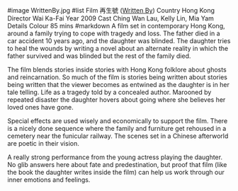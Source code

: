 #image	WrittenBy.jpg
#list
Film	&#20877;&#29983;&#34399; ([Written By](https://www.imdb.com/title/tt1451620/))
Country	Hong Kong
Director	Wai Ka-Fai
Year	2009
Cast	Ching Wan Lau, Kelly Lin, Mia Yam
Details	Colour 85 mins
#markdown
A film set in contemporary Hong Kong, around a family trying to cope with tragedy and loss. The father died in a car accident 10 years ago, and the daughter was blinded. The daughter tries to heal the wounds by writing a novel about an alternate reality in which the father survived and was blinded but the rest of the family died.

The film blends stories inside stories with Hong Kong folklore about ghosts and reincarnation. So much of the film is stories being written about stories being written that the viewer becomes as entwined as the daughter is in her tale telling. Life as a tragedy told by a concealed author. Marooned by repeated disaster the daughter hovers about going where she believes her loved ones have gone.

Special effects are used wisely and economically to support the film. There is a nicely done sequence where the family and furniture get rehoused in a cemetery near the funicular railway. The scenes set in a Chinese afterworld are poetic in their vision.

A really strong performance from the young actress playing the daughter. No glib answers here about fate and predestination, but proof that film (like the book the daughter writes inside the film) can help us work through our inner emotions and feelings.
